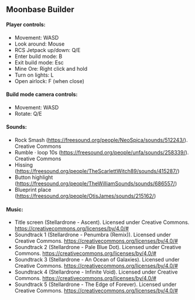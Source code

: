 ## Moonbase Builder  
  
#### Player controls:  
 - Movement: WASD  
 - Look around: Mouse  
 - RCS Jetpack up/down: Q/E  
 - Enter build mode: B  
 - Exit build mode: Esc
 - Mine Ore: Right click and hold
 - Turn on lights: L
 - Open airlock: F (when close)

#### Build mode camera controls:  
 - Movement: WASD  
 - Rotate: Q/E  
  
#### Sounds:  
 - Rock Smash (https://freesound.org/people/NeoSpica/sounds/512243/). Creative Commons  
 - Rumble · loop 10s (https://freesound.org/people/unfa/sounds/258339/). Creative Commons  
 - Hissing (https://freesound.org/people/TheScarlettWitch89/sounds/415287/)  
 - Button highlight (https://freesound.org/people/TheWilliamSounds/sounds/686557/)    
 - Blueprint place (https://freesound.org/people/OtisJames/sounds/215162/)    

#### Music:
 - Title screen (Stellardrone - Ascent). Licensed under Creative Commons. https://creativecommons.org/licenses/by/4.0/#
 - Soundtrack 1 (Stellardrone - Penumbra (Remix)). Licensed under Creative Commons. https://creativecommons.org/licenses/by/4.0/#
 - Soundtrack 2 (Stellardrone - Pale Blue Dot). Licensed under Creative Commons. https://creativecommons.org/licenses/by/4.0/#
 - Soundtrack 3 (Stellardrone - An Ocean of Galaxies). Licensed under Creative Commons. https://creativecommons.org/licenses/by/4.0/#
 - Soundtrack 4 (Stellardrone - Infinite Void). Licensed under Creative Commons. https://creativecommons.org/licenses/by/4.0/#
 - Soundtrack 5 (Stellardrone - The Edge of Forever). Licensed under Creative Commons. https://creativecommons.org/licenses/by/4.0/#